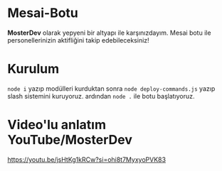 # Mesai-Botu

**MosterDev** olarak yepyeni bir altyapı ile karşınızdayım. Mesai botu ile personellerinizin aktifliğini takip edebileceksiniz!
# Kurulum
`node i` yazıp modülleri kurduktan sonra `node deploy-commands.js` yazıp slash sistemini kuruyoruz. ardından `node .` ile botu başlatıyoruz.

# Video'lu anlatım YouTube/MosterDev
https://youtu.be/jsHtKg1kRCw?si=ohi8t7MyxyoPVK83
